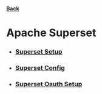 #### [Back](../README.md)

# Apache Superset

* ### [Superset Setup](./setup.md)
* ### [Superset Config](./config.md)
* ### [Superset Oauth Setup](./oauth.md)